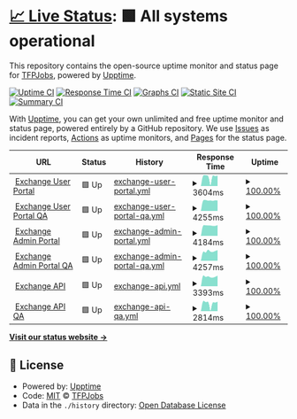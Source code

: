 # [📈 Live Status](https://TFPJobs.github.io/ex_status_page): <!--live status--> **🟩 All systems operational**

This repository contains the open-source uptime monitor and status page for [TFPJobs](https://TFPJobs.github.io/ex_status_page), powered by [Upptime](https://github.com/upptime/upptime).

[![Uptime CI](https://github.com/TFPJobs/ex_status_page/workflows/Uptime%20CI/badge.svg)](https://github.com/TFPJobs/ex_status_page/actions?query=workflow%3A%22Uptime+CI%22)
[![Response Time CI](https://github.com/TFPJobs/ex_status_page/workflows/Response%20Time%20CI/badge.svg)](https://github.com/TFPJobs/ex_status_page/actions?query=workflow%3A%22Response+Time+CI%22)
[![Graphs CI](https://github.com/TFPJobs/ex_status_page/workflows/Graphs%20CI/badge.svg)](https://github.com/TFPJobs/ex_status_page/actions?query=workflow%3A%22Graphs+CI%22)
[![Static Site CI](https://github.com/TFPJobs/ex_status_page/workflows/Static%20Site%20CI/badge.svg)](https://github.com/TFPJobs/ex_status_page/actions?query=workflow%3A%22Static+Site+CI%22)
[![Summary CI](https://github.com/TFPJobs/ex_status_page/workflows/Summary%20CI/badge.svg)](https://github.com/TFPJobs/ex_status_page/actions?query=workflow%3A%22Summary+CI%22)

With [Upptime](https://upptime.js.org), you can get your own unlimited and free uptime monitor and status page, powered entirely by a GitHub repository. We use [Issues](https://github.com/TFPJobs/ex_status_page/issues) as incident reports, [Actions](https://github.com/TFPJobs/ex_status_page/actions) as uptime monitors, and [Pages](https://TFPJobs.github.io/ex_status_page) for the status page.

<!--start: status pages-->
<!-- This summary is generated by Upptime (https://github.com/upptime/upptime) -->
<!-- Do not edit this manually, your changes will be overwritten -->
<!-- prettier-ignore -->
| URL | Status | History | Response Time | Uptime |
| --- | ------ | ------- | ------------- | ------ |
| <img alt="" src="https://icons.duckduckgo.com/ip3/bwex-user-prod.vercel.app.ico" height="13"> [Exchange User Portal](https://bwex-user-prod.vercel.app/) | 🟩 Up | [exchange-user-portal.yml](https://github.com/TFPJobs/ex_status_page/commits/HEAD/history/exchange-user-portal.yml) | <details><summary><img alt="Response time graph" src="./graphs/exchange-user-portal/response-time-week.png" height="20"> 3604ms</summary><br><a href="https://TFPJobs.github.io/ex_status_page/history/exchange-user-portal"><img alt="Response time 2701" src="https://img.shields.io/endpoint?url=https%3A%2F%2Fraw.githubusercontent.com%2FTFPJobs%2Fex_status_page%2FHEAD%2Fapi%2Fexchange-user-portal%2Fresponse-time.json"></a><br><a href="https://TFPJobs.github.io/ex_status_page/history/exchange-user-portal"><img alt="24-hour response time 4235" src="https://img.shields.io/endpoint?url=https%3A%2F%2Fraw.githubusercontent.com%2FTFPJobs%2Fex_status_page%2FHEAD%2Fapi%2Fexchange-user-portal%2Fresponse-time-day.json"></a><br><a href="https://TFPJobs.github.io/ex_status_page/history/exchange-user-portal"><img alt="7-day response time 3604" src="https://img.shields.io/endpoint?url=https%3A%2F%2Fraw.githubusercontent.com%2FTFPJobs%2Fex_status_page%2FHEAD%2Fapi%2Fexchange-user-portal%2Fresponse-time-week.json"></a><br><a href="https://TFPJobs.github.io/ex_status_page/history/exchange-user-portal"><img alt="30-day response time 2701" src="https://img.shields.io/endpoint?url=https%3A%2F%2Fraw.githubusercontent.com%2FTFPJobs%2Fex_status_page%2FHEAD%2Fapi%2Fexchange-user-portal%2Fresponse-time-month.json"></a><br><a href="https://TFPJobs.github.io/ex_status_page/history/exchange-user-portal"><img alt="1-year response time 2701" src="https://img.shields.io/endpoint?url=https%3A%2F%2Fraw.githubusercontent.com%2FTFPJobs%2Fex_status_page%2FHEAD%2Fapi%2Fexchange-user-portal%2Fresponse-time-year.json"></a></details> | <details><summary><a href="https://TFPJobs.github.io/ex_status_page/history/exchange-user-portal">100.00%</a></summary><a href="https://TFPJobs.github.io/ex_status_page/history/exchange-user-portal"><img alt="All-time uptime 99.82%" src="https://img.shields.io/endpoint?url=https%3A%2F%2Fraw.githubusercontent.com%2FTFPJobs%2Fex_status_page%2FHEAD%2Fapi%2Fexchange-user-portal%2Fuptime.json"></a><br><a href="https://TFPJobs.github.io/ex_status_page/history/exchange-user-portal"><img alt="24-hour uptime 100.00%" src="https://img.shields.io/endpoint?url=https%3A%2F%2Fraw.githubusercontent.com%2FTFPJobs%2Fex_status_page%2FHEAD%2Fapi%2Fexchange-user-portal%2Fuptime-day.json"></a><br><a href="https://TFPJobs.github.io/ex_status_page/history/exchange-user-portal"><img alt="7-day uptime 100.00%" src="https://img.shields.io/endpoint?url=https%3A%2F%2Fraw.githubusercontent.com%2FTFPJobs%2Fex_status_page%2FHEAD%2Fapi%2Fexchange-user-portal%2Fuptime-week.json"></a><br><a href="https://TFPJobs.github.io/ex_status_page/history/exchange-user-portal"><img alt="30-day uptime 99.82%" src="https://img.shields.io/endpoint?url=https%3A%2F%2Fraw.githubusercontent.com%2FTFPJobs%2Fex_status_page%2FHEAD%2Fapi%2Fexchange-user-portal%2Fuptime-month.json"></a><br><a href="https://TFPJobs.github.io/ex_status_page/history/exchange-user-portal"><img alt="1-year uptime 99.82%" src="https://img.shields.io/endpoint?url=https%3A%2F%2Fraw.githubusercontent.com%2FTFPJobs%2Fex_status_page%2FHEAD%2Fapi%2Fexchange-user-portal%2Fuptime-year.json"></a></details>
| <img alt="" src="https://icons.duckduckgo.com/ip3/bwex-user-qa.vercel.app.ico" height="13"> [Exchange User Portal QA](https://bwex-user-qa.vercel.app/) | 🟩 Up | [exchange-user-portal-qa.yml](https://github.com/TFPJobs/ex_status_page/commits/HEAD/history/exchange-user-portal-qa.yml) | <details><summary><img alt="Response time graph" src="./graphs/exchange-user-portal-qa/response-time-week.png" height="20"> 4255ms</summary><br><a href="https://TFPJobs.github.io/ex_status_page/history/exchange-user-portal-qa"><img alt="Response time 3039" src="https://img.shields.io/endpoint?url=https%3A%2F%2Fraw.githubusercontent.com%2FTFPJobs%2Fex_status_page%2FHEAD%2Fapi%2Fexchange-user-portal-qa%2Fresponse-time.json"></a><br><a href="https://TFPJobs.github.io/ex_status_page/history/exchange-user-portal-qa"><img alt="24-hour response time 4548" src="https://img.shields.io/endpoint?url=https%3A%2F%2Fraw.githubusercontent.com%2FTFPJobs%2Fex_status_page%2FHEAD%2Fapi%2Fexchange-user-portal-qa%2Fresponse-time-day.json"></a><br><a href="https://TFPJobs.github.io/ex_status_page/history/exchange-user-portal-qa"><img alt="7-day response time 4255" src="https://img.shields.io/endpoint?url=https%3A%2F%2Fraw.githubusercontent.com%2FTFPJobs%2Fex_status_page%2FHEAD%2Fapi%2Fexchange-user-portal-qa%2Fresponse-time-week.json"></a><br><a href="https://TFPJobs.github.io/ex_status_page/history/exchange-user-portal-qa"><img alt="30-day response time 3039" src="https://img.shields.io/endpoint?url=https%3A%2F%2Fraw.githubusercontent.com%2FTFPJobs%2Fex_status_page%2FHEAD%2Fapi%2Fexchange-user-portal-qa%2Fresponse-time-month.json"></a><br><a href="https://TFPJobs.github.io/ex_status_page/history/exchange-user-portal-qa"><img alt="1-year response time 3039" src="https://img.shields.io/endpoint?url=https%3A%2F%2Fraw.githubusercontent.com%2FTFPJobs%2Fex_status_page%2FHEAD%2Fapi%2Fexchange-user-portal-qa%2Fresponse-time-year.json"></a></details> | <details><summary><a href="https://TFPJobs.github.io/ex_status_page/history/exchange-user-portal-qa">100.00%</a></summary><a href="https://TFPJobs.github.io/ex_status_page/history/exchange-user-portal-qa"><img alt="All-time uptime 99.82%" src="https://img.shields.io/endpoint?url=https%3A%2F%2Fraw.githubusercontent.com%2FTFPJobs%2Fex_status_page%2FHEAD%2Fapi%2Fexchange-user-portal-qa%2Fuptime.json"></a><br><a href="https://TFPJobs.github.io/ex_status_page/history/exchange-user-portal-qa"><img alt="24-hour uptime 100.00%" src="https://img.shields.io/endpoint?url=https%3A%2F%2Fraw.githubusercontent.com%2FTFPJobs%2Fex_status_page%2FHEAD%2Fapi%2Fexchange-user-portal-qa%2Fuptime-day.json"></a><br><a href="https://TFPJobs.github.io/ex_status_page/history/exchange-user-portal-qa"><img alt="7-day uptime 100.00%" src="https://img.shields.io/endpoint?url=https%3A%2F%2Fraw.githubusercontent.com%2FTFPJobs%2Fex_status_page%2FHEAD%2Fapi%2Fexchange-user-portal-qa%2Fuptime-week.json"></a><br><a href="https://TFPJobs.github.io/ex_status_page/history/exchange-user-portal-qa"><img alt="30-day uptime 99.82%" src="https://img.shields.io/endpoint?url=https%3A%2F%2Fraw.githubusercontent.com%2FTFPJobs%2Fex_status_page%2FHEAD%2Fapi%2Fexchange-user-portal-qa%2Fuptime-month.json"></a><br><a href="https://TFPJobs.github.io/ex_status_page/history/exchange-user-portal-qa"><img alt="1-year uptime 99.82%" src="https://img.shields.io/endpoint?url=https%3A%2F%2Fraw.githubusercontent.com%2FTFPJobs%2Fex_status_page%2FHEAD%2Fapi%2Fexchange-user-portal-qa%2Fuptime-year.json"></a></details>
| <img alt="" src="https://icons.duckduckgo.com/ip3/bwex-admin-prod.vercel.app.ico" height="13"> [Exchange Admin Portal](https://bwex-admin-prod.vercel.app/) | 🟩 Up | [exchange-admin-portal.yml](https://github.com/TFPJobs/ex_status_page/commits/HEAD/history/exchange-admin-portal.yml) | <details><summary><img alt="Response time graph" src="./graphs/exchange-admin-portal/response-time-week.png" height="20"> 4184ms</summary><br><a href="https://TFPJobs.github.io/ex_status_page/history/exchange-admin-portal"><img alt="Response time 2415" src="https://img.shields.io/endpoint?url=https%3A%2F%2Fraw.githubusercontent.com%2FTFPJobs%2Fex_status_page%2FHEAD%2Fapi%2Fexchange-admin-portal%2Fresponse-time.json"></a><br><a href="https://TFPJobs.github.io/ex_status_page/history/exchange-admin-portal"><img alt="24-hour response time 4355" src="https://img.shields.io/endpoint?url=https%3A%2F%2Fraw.githubusercontent.com%2FTFPJobs%2Fex_status_page%2FHEAD%2Fapi%2Fexchange-admin-portal%2Fresponse-time-day.json"></a><br><a href="https://TFPJobs.github.io/ex_status_page/history/exchange-admin-portal"><img alt="7-day response time 4184" src="https://img.shields.io/endpoint?url=https%3A%2F%2Fraw.githubusercontent.com%2FTFPJobs%2Fex_status_page%2FHEAD%2Fapi%2Fexchange-admin-portal%2Fresponse-time-week.json"></a><br><a href="https://TFPJobs.github.io/ex_status_page/history/exchange-admin-portal"><img alt="30-day response time 2415" src="https://img.shields.io/endpoint?url=https%3A%2F%2Fraw.githubusercontent.com%2FTFPJobs%2Fex_status_page%2FHEAD%2Fapi%2Fexchange-admin-portal%2Fresponse-time-month.json"></a><br><a href="https://TFPJobs.github.io/ex_status_page/history/exchange-admin-portal"><img alt="1-year response time 2415" src="https://img.shields.io/endpoint?url=https%3A%2F%2Fraw.githubusercontent.com%2FTFPJobs%2Fex_status_page%2FHEAD%2Fapi%2Fexchange-admin-portal%2Fresponse-time-year.json"></a></details> | <details><summary><a href="https://TFPJobs.github.io/ex_status_page/history/exchange-admin-portal">100.00%</a></summary><a href="https://TFPJobs.github.io/ex_status_page/history/exchange-admin-portal"><img alt="All-time uptime 99.82%" src="https://img.shields.io/endpoint?url=https%3A%2F%2Fraw.githubusercontent.com%2FTFPJobs%2Fex_status_page%2FHEAD%2Fapi%2Fexchange-admin-portal%2Fuptime.json"></a><br><a href="https://TFPJobs.github.io/ex_status_page/history/exchange-admin-portal"><img alt="24-hour uptime 100.00%" src="https://img.shields.io/endpoint?url=https%3A%2F%2Fraw.githubusercontent.com%2FTFPJobs%2Fex_status_page%2FHEAD%2Fapi%2Fexchange-admin-portal%2Fuptime-day.json"></a><br><a href="https://TFPJobs.github.io/ex_status_page/history/exchange-admin-portal"><img alt="7-day uptime 100.00%" src="https://img.shields.io/endpoint?url=https%3A%2F%2Fraw.githubusercontent.com%2FTFPJobs%2Fex_status_page%2FHEAD%2Fapi%2Fexchange-admin-portal%2Fuptime-week.json"></a><br><a href="https://TFPJobs.github.io/ex_status_page/history/exchange-admin-portal"><img alt="30-day uptime 99.82%" src="https://img.shields.io/endpoint?url=https%3A%2F%2Fraw.githubusercontent.com%2FTFPJobs%2Fex_status_page%2FHEAD%2Fapi%2Fexchange-admin-portal%2Fuptime-month.json"></a><br><a href="https://TFPJobs.github.io/ex_status_page/history/exchange-admin-portal"><img alt="1-year uptime 99.82%" src="https://img.shields.io/endpoint?url=https%3A%2F%2Fraw.githubusercontent.com%2FTFPJobs%2Fex_status_page%2FHEAD%2Fapi%2Fexchange-admin-portal%2Fuptime-year.json"></a></details>
| <img alt="" src="https://icons.duckduckgo.com/ip3/bwex-admin-qa.vercel.app.ico" height="13"> [Exchange Admin Portal QA](https://bwex-admin-qa.vercel.app/) | 🟩 Up | [exchange-admin-portal-qa.yml](https://github.com/TFPJobs/ex_status_page/commits/HEAD/history/exchange-admin-portal-qa.yml) | <details><summary><img alt="Response time graph" src="./graphs/exchange-admin-portal-qa/response-time-week.png" height="20"> 4257ms</summary><br><a href="https://TFPJobs.github.io/ex_status_page/history/exchange-admin-portal-qa"><img alt="Response time 2259" src="https://img.shields.io/endpoint?url=https%3A%2F%2Fraw.githubusercontent.com%2FTFPJobs%2Fex_status_page%2FHEAD%2Fapi%2Fexchange-admin-portal-qa%2Fresponse-time.json"></a><br><a href="https://TFPJobs.github.io/ex_status_page/history/exchange-admin-portal-qa"><img alt="24-hour response time 4114" src="https://img.shields.io/endpoint?url=https%3A%2F%2Fraw.githubusercontent.com%2FTFPJobs%2Fex_status_page%2FHEAD%2Fapi%2Fexchange-admin-portal-qa%2Fresponse-time-day.json"></a><br><a href="https://TFPJobs.github.io/ex_status_page/history/exchange-admin-portal-qa"><img alt="7-day response time 4257" src="https://img.shields.io/endpoint?url=https%3A%2F%2Fraw.githubusercontent.com%2FTFPJobs%2Fex_status_page%2FHEAD%2Fapi%2Fexchange-admin-portal-qa%2Fresponse-time-week.json"></a><br><a href="https://TFPJobs.github.io/ex_status_page/history/exchange-admin-portal-qa"><img alt="30-day response time 2259" src="https://img.shields.io/endpoint?url=https%3A%2F%2Fraw.githubusercontent.com%2FTFPJobs%2Fex_status_page%2FHEAD%2Fapi%2Fexchange-admin-portal-qa%2Fresponse-time-month.json"></a><br><a href="https://TFPJobs.github.io/ex_status_page/history/exchange-admin-portal-qa"><img alt="1-year response time 2259" src="https://img.shields.io/endpoint?url=https%3A%2F%2Fraw.githubusercontent.com%2FTFPJobs%2Fex_status_page%2FHEAD%2Fapi%2Fexchange-admin-portal-qa%2Fresponse-time-year.json"></a></details> | <details><summary><a href="https://TFPJobs.github.io/ex_status_page/history/exchange-admin-portal-qa">100.00%</a></summary><a href="https://TFPJobs.github.io/ex_status_page/history/exchange-admin-portal-qa"><img alt="All-time uptime 99.82%" src="https://img.shields.io/endpoint?url=https%3A%2F%2Fraw.githubusercontent.com%2FTFPJobs%2Fex_status_page%2FHEAD%2Fapi%2Fexchange-admin-portal-qa%2Fuptime.json"></a><br><a href="https://TFPJobs.github.io/ex_status_page/history/exchange-admin-portal-qa"><img alt="24-hour uptime 100.00%" src="https://img.shields.io/endpoint?url=https%3A%2F%2Fraw.githubusercontent.com%2FTFPJobs%2Fex_status_page%2FHEAD%2Fapi%2Fexchange-admin-portal-qa%2Fuptime-day.json"></a><br><a href="https://TFPJobs.github.io/ex_status_page/history/exchange-admin-portal-qa"><img alt="7-day uptime 100.00%" src="https://img.shields.io/endpoint?url=https%3A%2F%2Fraw.githubusercontent.com%2FTFPJobs%2Fex_status_page%2FHEAD%2Fapi%2Fexchange-admin-portal-qa%2Fuptime-week.json"></a><br><a href="https://TFPJobs.github.io/ex_status_page/history/exchange-admin-portal-qa"><img alt="30-day uptime 99.82%" src="https://img.shields.io/endpoint?url=https%3A%2F%2Fraw.githubusercontent.com%2FTFPJobs%2Fex_status_page%2FHEAD%2Fapi%2Fexchange-admin-portal-qa%2Fuptime-month.json"></a><br><a href="https://TFPJobs.github.io/ex_status_page/history/exchange-admin-portal-qa"><img alt="1-year uptime 99.82%" src="https://img.shields.io/endpoint?url=https%3A%2F%2Fraw.githubusercontent.com%2FTFPJobs%2Fex_status_page%2FHEAD%2Fapi%2Fexchange-admin-portal-qa%2Fuptime-year.json"></a></details>
| <img alt="" src="https://icons.duckduckgo.com/ip3/exchange1.bitwage.com.ico" height="13"> [Exchange API](https://exchange1.bitwage.com/) | 🟩 Up | [exchange-api.yml](https://github.com/TFPJobs/ex_status_page/commits/HEAD/history/exchange-api.yml) | <details><summary><img alt="Response time graph" src="./graphs/exchange-api/response-time-week.png" height="20"> 3393ms</summary><br><a href="https://TFPJobs.github.io/ex_status_page/history/exchange-api"><img alt="Response time 2253" src="https://img.shields.io/endpoint?url=https%3A%2F%2Fraw.githubusercontent.com%2FTFPJobs%2Fex_status_page%2FHEAD%2Fapi%2Fexchange-api%2Fresponse-time.json"></a><br><a href="https://TFPJobs.github.io/ex_status_page/history/exchange-api"><img alt="24-hour response time 3563" src="https://img.shields.io/endpoint?url=https%3A%2F%2Fraw.githubusercontent.com%2FTFPJobs%2Fex_status_page%2FHEAD%2Fapi%2Fexchange-api%2Fresponse-time-day.json"></a><br><a href="https://TFPJobs.github.io/ex_status_page/history/exchange-api"><img alt="7-day response time 3393" src="https://img.shields.io/endpoint?url=https%3A%2F%2Fraw.githubusercontent.com%2FTFPJobs%2Fex_status_page%2FHEAD%2Fapi%2Fexchange-api%2Fresponse-time-week.json"></a><br><a href="https://TFPJobs.github.io/ex_status_page/history/exchange-api"><img alt="30-day response time 2253" src="https://img.shields.io/endpoint?url=https%3A%2F%2Fraw.githubusercontent.com%2FTFPJobs%2Fex_status_page%2FHEAD%2Fapi%2Fexchange-api%2Fresponse-time-month.json"></a><br><a href="https://TFPJobs.github.io/ex_status_page/history/exchange-api"><img alt="1-year response time 2253" src="https://img.shields.io/endpoint?url=https%3A%2F%2Fraw.githubusercontent.com%2FTFPJobs%2Fex_status_page%2FHEAD%2Fapi%2Fexchange-api%2Fresponse-time-year.json"></a></details> | <details><summary><a href="https://TFPJobs.github.io/ex_status_page/history/exchange-api">100.00%</a></summary><a href="https://TFPJobs.github.io/ex_status_page/history/exchange-api"><img alt="All-time uptime 100.00%" src="https://img.shields.io/endpoint?url=https%3A%2F%2Fraw.githubusercontent.com%2FTFPJobs%2Fex_status_page%2FHEAD%2Fapi%2Fexchange-api%2Fuptime.json"></a><br><a href="https://TFPJobs.github.io/ex_status_page/history/exchange-api"><img alt="24-hour uptime 100.00%" src="https://img.shields.io/endpoint?url=https%3A%2F%2Fraw.githubusercontent.com%2FTFPJobs%2Fex_status_page%2FHEAD%2Fapi%2Fexchange-api%2Fuptime-day.json"></a><br><a href="https://TFPJobs.github.io/ex_status_page/history/exchange-api"><img alt="7-day uptime 100.00%" src="https://img.shields.io/endpoint?url=https%3A%2F%2Fraw.githubusercontent.com%2FTFPJobs%2Fex_status_page%2FHEAD%2Fapi%2Fexchange-api%2Fuptime-week.json"></a><br><a href="https://TFPJobs.github.io/ex_status_page/history/exchange-api"><img alt="30-day uptime 100.00%" src="https://img.shields.io/endpoint?url=https%3A%2F%2Fraw.githubusercontent.com%2FTFPJobs%2Fex_status_page%2FHEAD%2Fapi%2Fexchange-api%2Fuptime-month.json"></a><br><a href="https://TFPJobs.github.io/ex_status_page/history/exchange-api"><img alt="1-year uptime 100.00%" src="https://img.shields.io/endpoint?url=https%3A%2F%2Fraw.githubusercontent.com%2FTFPJobs%2Fex_status_page%2FHEAD%2Fapi%2Fexchange-api%2Fuptime-year.json"></a></details>
| <img alt="" src="https://icons.duckduckgo.com/ip3/exchange2.bitwage.com.ico" height="13"> [Exchange API QA](https://exchange2.bitwage.com/) | 🟩 Up | [exchange-api-qa.yml](https://github.com/TFPJobs/ex_status_page/commits/HEAD/history/exchange-api-qa.yml) | <details><summary><img alt="Response time graph" src="./graphs/exchange-api-qa/response-time-week.png" height="20"> 2814ms</summary><br><a href="https://TFPJobs.github.io/ex_status_page/history/exchange-api-qa"><img alt="Response time 2247" src="https://img.shields.io/endpoint?url=https%3A%2F%2Fraw.githubusercontent.com%2FTFPJobs%2Fex_status_page%2FHEAD%2Fapi%2Fexchange-api-qa%2Fresponse-time.json"></a><br><a href="https://TFPJobs.github.io/ex_status_page/history/exchange-api-qa"><img alt="24-hour response time 3638" src="https://img.shields.io/endpoint?url=https%3A%2F%2Fraw.githubusercontent.com%2FTFPJobs%2Fex_status_page%2FHEAD%2Fapi%2Fexchange-api-qa%2Fresponse-time-day.json"></a><br><a href="https://TFPJobs.github.io/ex_status_page/history/exchange-api-qa"><img alt="7-day response time 2814" src="https://img.shields.io/endpoint?url=https%3A%2F%2Fraw.githubusercontent.com%2FTFPJobs%2Fex_status_page%2FHEAD%2Fapi%2Fexchange-api-qa%2Fresponse-time-week.json"></a><br><a href="https://TFPJobs.github.io/ex_status_page/history/exchange-api-qa"><img alt="30-day response time 2247" src="https://img.shields.io/endpoint?url=https%3A%2F%2Fraw.githubusercontent.com%2FTFPJobs%2Fex_status_page%2FHEAD%2Fapi%2Fexchange-api-qa%2Fresponse-time-month.json"></a><br><a href="https://TFPJobs.github.io/ex_status_page/history/exchange-api-qa"><img alt="1-year response time 2247" src="https://img.shields.io/endpoint?url=https%3A%2F%2Fraw.githubusercontent.com%2FTFPJobs%2Fex_status_page%2FHEAD%2Fapi%2Fexchange-api-qa%2Fresponse-time-year.json"></a></details> | <details><summary><a href="https://TFPJobs.github.io/ex_status_page/history/exchange-api-qa">100.00%</a></summary><a href="https://TFPJobs.github.io/ex_status_page/history/exchange-api-qa"><img alt="All-time uptime 100.00%" src="https://img.shields.io/endpoint?url=https%3A%2F%2Fraw.githubusercontent.com%2FTFPJobs%2Fex_status_page%2FHEAD%2Fapi%2Fexchange-api-qa%2Fuptime.json"></a><br><a href="https://TFPJobs.github.io/ex_status_page/history/exchange-api-qa"><img alt="24-hour uptime 100.00%" src="https://img.shields.io/endpoint?url=https%3A%2F%2Fraw.githubusercontent.com%2FTFPJobs%2Fex_status_page%2FHEAD%2Fapi%2Fexchange-api-qa%2Fuptime-day.json"></a><br><a href="https://TFPJobs.github.io/ex_status_page/history/exchange-api-qa"><img alt="7-day uptime 100.00%" src="https://img.shields.io/endpoint?url=https%3A%2F%2Fraw.githubusercontent.com%2FTFPJobs%2Fex_status_page%2FHEAD%2Fapi%2Fexchange-api-qa%2Fuptime-week.json"></a><br><a href="https://TFPJobs.github.io/ex_status_page/history/exchange-api-qa"><img alt="30-day uptime 100.00%" src="https://img.shields.io/endpoint?url=https%3A%2F%2Fraw.githubusercontent.com%2FTFPJobs%2Fex_status_page%2FHEAD%2Fapi%2Fexchange-api-qa%2Fuptime-month.json"></a><br><a href="https://TFPJobs.github.io/ex_status_page/history/exchange-api-qa"><img alt="1-year uptime 100.00%" src="https://img.shields.io/endpoint?url=https%3A%2F%2Fraw.githubusercontent.com%2FTFPJobs%2Fex_status_page%2FHEAD%2Fapi%2Fexchange-api-qa%2Fuptime-year.json"></a></details>

<!--end: status pages-->

[**Visit our status website →**](https://TFPJobs.github.io/ex_status_page)

## 📄 License

- Powered by: [Upptime](https://github.com/upptime/upptime)
- Code: [MIT](./LICENSE) © [TFPJobs](https://TFPJobs.github.io/ex_status_page)
- Data in the `./history` directory: [Open Database License](https://opendatacommons.org/licenses/odbl/1-0/)
